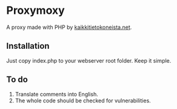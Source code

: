 # Proxymoxy
A proxy made with PHP by [kaikkitietokoneista.net](https://kaikkitietokoneista.net).

## Installation

Just copy index.php to your webserver root folder. Keep it simple.

## To do

1. Translate comments into English.
2. The whole code should be checked for vulnerabilities.
